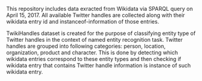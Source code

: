 This repository includes data exracted from Wikidata via SPARQL query on April 15, 2017. All available Twitter handles are collected along with their wikidata entry id and instanceof-information of those entries.

TwikiHandles dataset is created for the purpose of classifying entity type of Twitter handles in the context of named entity recognition task. Twitter handles are grouped into following categories: person, location, organization, product and character. This is done by detecting which wikidata entries correspond to these entity types and then checking if wikidata entry that contains Twitter handle information is instance of such wikidata entry.
